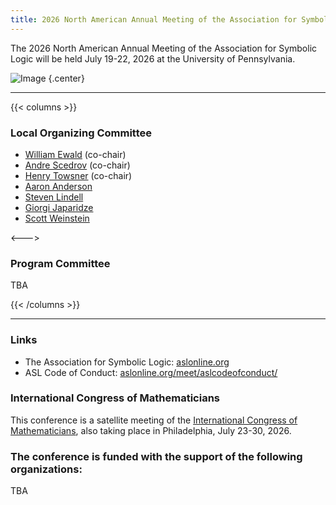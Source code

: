 ```yaml
---
title: 2026 North American Annual Meeting of the Association for Symbolic Logic
---
```


The 2026 North American Annual Meeting of the Association for Symbolic Logic will be held July 19-22, 2026 at the University of Pennsylvania.

![Image](images/philly-skyline-free.jpg)
{.center}

---

{{< columns >}}
### Local Organizing Committee
- [William Ewald](https://www.law.upenn.edu/faculty/wewald) (co-chair)
- [Andre Scedrov](https://www.cis.upenn.edu/~scedrov/) (co-chair)
- [Henry Towsner](https://www.sas.upenn.edu/~htowsner/) (co-chair)
- [Aaron Anderson](https://awainverse.github.io/)
- [Steven Lindell](https://www.haverford.edu/users/slindell)
- [Giorgi Japaridze](http://www.csc.villanova.edu/~japaridz/)
- [Scott Weinstein](https://www.cis.upenn.edu/~weinstei/)

<--->

### Program Committee
TBA

{{< /columns >}}

---

### Links
- The Association for Symbolic Logic: [aslonline.org](https://aslonline.org)
- ASL Code of Conduct: [aslonline.org/meet/aslcodeofconduct/](https://aslonline.org/meet/aslcodeofconduct/)

### International Congress of Mathematicians
This conference is a satellite meeting of the [International Congress of Mathematicians](https://www.icm2026.org/), also taking place in Philadelphia, July 23-30, 2026.

### The conference is funded with the support of the following organizations:
TBA